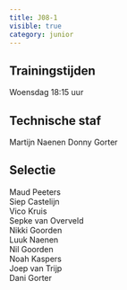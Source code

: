 ```yaml
---
title: J08-1
visible: true
category: junior
---
```


## Trainingstijden

Woensdag 18:15 uur

## Technische staf

Martijn Naenen
Donny Gorter

## Selectie

Maud Peeters\
Siep Castelijn\
Vico Kruis\
Sepke van Overveld\
Nikki Goorden\
Luuk Naenen\
Nil Goorden\
Noah Kaspers\
Joep van Trijp\
Dani Gorter
